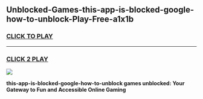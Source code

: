 
## Unblocked-Games-this-app-is-blocked-google-how-to-unblock-Play-Free-a1x1b
<h3>
<a href="https://premium76.site?title=this-app-is-blocked-google-how-to-unblock&ref=19M">CLICK TO PLAY</a></h3>
<hr>

<h3>
<a href="https://premium76.site?title=this-app-is-blocked-google-how-to-unblock&ref=19M">CLICK 2 PLAY</a>
  
</h3>

<a href="https://premium76.site?title=this-app-is-blocked-google-how-to-unblock&ref=19M"><img src="https://clearcache.store/games.png"></a>


**this-app-is-blocked-google-how-to-unblock games unblocked: Your Gateway to Fun and Accessible Online Gaming**
